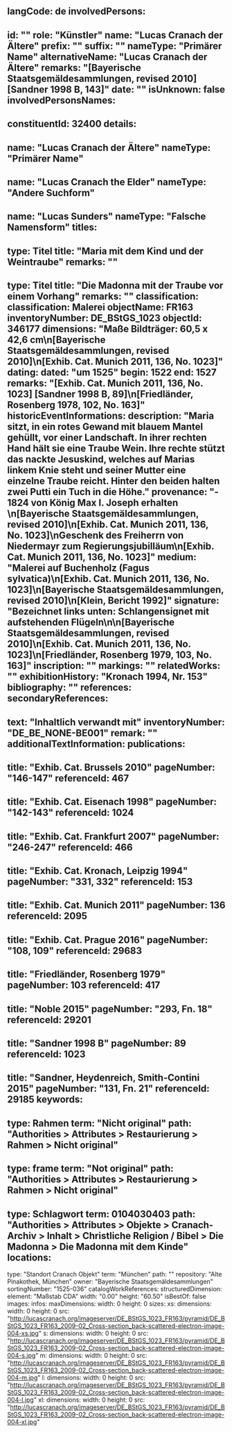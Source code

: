langCode: de
involvedPersons: 
 - 
   id: ""
  role: "Künstler"
  name: "Lucas Cranach der Ältere"
  prefix: ""
  suffix: ""
  nameType: "Primärer Name"
  alternativeName: "Lucas Cranach der Ältere"
  remarks: "[Bayerische Staatsgemäldesammlungen, revised 2010] [Sandner 1998 B, 143]"
  date: ""
  isUnknown: false
involvedPersonsNames: 
 - 
   constituentId: 32400
  details: 
   - 
   name: "Lucas Cranach der Ältere"
    nameType: "Primärer Name"
   - 
   name: "Lucas Cranach the Elder"
    nameType: "Andere Suchform"
   - 
   name: "Lucas Sunders"
    nameType: "Falsche Namensform"
titles: 
 - 
   type: Titel
  title: "Maria mit dem Kind und der Weintraube"
  remarks: ""
 - 
   type: Titel
  title: "Die Madonna mit der Traube vor einem Vorhang"
  remarks: ""
classification: 
 classification: Malerei
objectName: FR163
inventoryNumber: DE_BStGS_1023
objectId: 346177
dimensions: "Maße Bildträger: 60,5 x 42,6 cm\n[Bayerische Staatsgemäldesammlungen, revised 2010]\n[Exhib. Cat. Munich 2011, 136, No. 1023]"
dating: 
 dated: "um 1525"
 begin: 1522
 end: 1527
 remarks: "[Exhib. Cat. Munich 2011, 136, No. 1023] [Sandner 1998 B, 89]\n[Friedländer, Rosenberg 1978, 102, No. 163]"
 historicEventInformations: 
description: "Maria sitzt, in ein rotes Gewand mit blauem Mantel gehüllt, vor einer Landschaft. In ihrer rechten Hand hält sie eine Traube Wein. Ihre rechte stützt das nackte Jesuskind, welches auf Marias linkem Knie steht und seiner Mutter eine einzelne Traube reicht. Hinter den beiden halten zwei Putti ein Tuch in die Höhe."
provenance: "- 1824 von König Max I. Joseph erhalten \n[Bayerische Staatsgemäldesammlungen, revised 2010]\n[Exhib. Cat. Munich 2011, 136, No. 1023]\nGeschenk des Freiherrn von Niedermayr zum Regierungsjubilläum\n[Exhib. Cat. Munich 2011, 136, No. 1023]"
medium: "Malerei auf Buchenholz (Fagus sylvatica)\n[Exhib. Cat. Munich 2011, 136, No. 1023]\n[Bayerische Staatsgemäldesammlungen, revised 2010]\n[Klein, Bericht 1992]"
signature: "Bezeichnet links unten: Schlangensignet mit aufstehenden Flügeln\n\n[Bayerische Staatsgemäldesammlungen, revised 2010]\n[Exhib. Cat. Munich 2011, 136, No. 1023]\n[Friedländer, Rosenberg 1979, 103, No. 163]"
inscription: ""
markings: ""
relatedWorks: ""
exhibitionHistory: "Kronach 1994, Nr. 153"
bibliography: ""
references: 
secondaryReferences: 
 - 
   text: "Inhaltlich verwandt mit"
  inventoryNumber: "DE_BE_NONE-BE001"
  remark: ""
additionalTextInformation: 
publications: 
 - 
   title: "Exhib. Cat. Brussels 2010"
  pageNumber: "146-147"
  referenceId: 467
 - 
   title: "Exhib. Cat. Eisenach 1998"
  pageNumber: "142-143"
  referenceId: 1024
 - 
   title: "Exhib. Cat. Frankfurt 2007"
  pageNumber: "246-247"
  referenceId: 466
 - 
   title: "Exhib. Cat. Kronach, Leipzig 1994"
  pageNumber: "331, 332"
  referenceId: 153
 - 
   title: "Exhib. Cat. Munich 2011"
  pageNumber: 136
  referenceId: 2095
 - 
   title: "Exhib. Cat. Prague 2016"
  pageNumber: "108, 109"
  referenceId: 29683
 - 
   title: "Friedländer, Rosenberg 1979"
  pageNumber: 103
  referenceId: 417
 - 
   title: "Noble 2015"
  pageNumber: "293, Fn. 18"
  referenceId: 29201
 - 
   title: "Sandner 1998 B"
  pageNumber: 89
  referenceId: 1023
 - 
   title: "Sandner, Heydenreich, Smith-Contini 2015"
  pageNumber: "131, Fn. 21"
  referenceId: 29185
keywords: 
 - 
   type: Rahmen
  term: "Nicht original"
  path: "Authorities > Attributes > Restaurierung > Rahmen > Nicht original"
 - 
   type: frame
  term: "Not original"
  path: "Authorities > Attributes > Restaurierung > Rahmen > Nicht original"
 - 
   type: Schlagwort
  term: 0104030403
  path: "Authorities > Attributes > Objekte > Cranach-Archiv > Inhalt > Christliche Religion / Bibel > Die Madonna > Die Madonna mit dem Kinde"
locations: 
 - 
   type: "Standort Cranach Objekt"
  term: "München"
  path: ""
repository: "Alte Pinakothek, München"
owner: "Bayerische Staatsgemäldesammlungen"
sortingNumber: "1525-036"
catalogWorkReferences: 
structuredDimension: 
 element: "Maßstab CDA"
 width: "0.00"
 height: "60.50"
isBestOf: false
images: 
 infos: 
  maxDimensions: 
   width: 0
   height: 0
 sizes: 
  xs: 
   dimensions: 
    width: 0
    height: 0
   src: "http://lucascranach.org/imageserver/DE_BStGS_1023_FR163/pyramid/DE_BStGS_1023_FR163_2009-02_Cross-section_back-scattered-electron-image-004-xs.jpg"
  s: 
   dimensions: 
    width: 0
    height: 0
   src: "http://lucascranach.org/imageserver/DE_BStGS_1023_FR163/pyramid/DE_BStGS_1023_FR163_2009-02_Cross-section_back-scattered-electron-image-004-s.jpg"
  m: 
   dimensions: 
    width: 0
    height: 0
   src: "http://lucascranach.org/imageserver/DE_BStGS_1023_FR163/pyramid/DE_BStGS_1023_FR163_2009-02_Cross-section_back-scattered-electron-image-004-m.jpg"
  l: 
   dimensions: 
    width: 0
    height: 0
   src: "http://lucascranach.org/imageserver/DE_BStGS_1023_FR163/pyramid/DE_BStGS_1023_FR163_2009-02_Cross-section_back-scattered-electron-image-004-l.jpg"
  xl: 
   dimensions: 
    width: 0
    height: 0
   src: "http://lucascranach.org/imageserver/DE_BStGS_1023_FR163/pyramid/DE_BStGS_1023_FR163_2009-02_Cross-section_back-scattered-electron-image-004-xl.jpg"